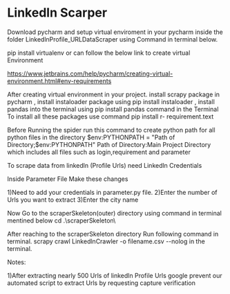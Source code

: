 # Linkedln Scarper


Download pycharm and setup virtual enviroment in your pycharm inside the folder LinkedlnProfile_URLDataScraper using Command in terminal below. 

pip install virtualenv or can follow the below link to create virtual Environment

https://www.jetbrains.com/help/pycharm/creating-virtual-environment.html#env-requirements

After creating virtual environment in your project.
install scrapy package in pycharm ,
install instaloader package using pip install instaloader ,
install pandas into the terminal using pip install pandas command in the Terminal
To install all these packages use command pip install r- requirement.text 

Before Running the spider run this command to create python path for all python files in the directory
$env:PYTHONPATH = "Path of Directory;$env:PYTHONPATH"
Path of Directory:Main Project Directory which includes all files such as login,requirement and parameter


To scrape data from linkedln (Profile Urls) need Linkedln Credentials

Inside Parameter File Make these changes

1)Need to add your credentials in parameter.py file.
2)Enter the number of Urls you want to extract 
3)Enter the city name

Now Go to the scraperSkeleton(outer) directory using command in terminal mentined below
cd .\scraperSkeleton\

After reaching to the scraperSkeleton directory
Run following command in terminal.
scrapy crawl LinkedlnCrawler -o filename.csv --nolog in the terminal.

Notes:

1)After extracting nearly 500 Urls of linkedln Profile Urls google prevent our automated script to extract Urls by requesting capture verification 


